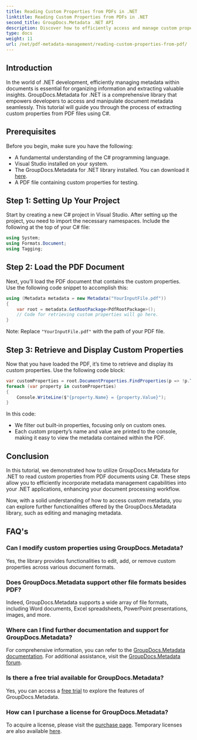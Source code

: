 ```yaml
---
title: Reading Custom Properties from PDFs in .NET
linktitle: Reading Custom Properties from PDFs in .NET
second_title: GroupDocs.Metadata .NET API
description: Discover how to efficiently access and manage custom properties from PDF documents using GroupDocs.Metadata for .NET. This comprehensive tutorial provides step-by-step guide.
type: docs
weight: 11
url: /net/pdf-metadata-management/reading-custom-properties-from-pdf/
---
```

## Introduction

In the world of .NET development, efficiently managing metadata within documents is essential for organizing information and extracting valuable insights. GroupDocs.Metadata for .NET is a comprehensive library that empowers developers to access and manipulate document metadata seamlessly. This tutorial will guide you through the process of extracting custom properties from PDF files using C#. 

## Prerequisites

Before you begin, make sure you have the following:

- A fundamental understanding of the C# programming language.
- Visual Studio installed on your system.
- The GroupDocs.Metadata for .NET library installed. You can download it [here](https://releases.groupdocs.com/metadata/net/).
- A PDF file containing custom properties for testing.

## Step 1: Setting Up Your Project

Start by creating a new C# project in Visual Studio. After setting up the project, you need to import the necessary namespaces. Include the following at the top of your C# file:

```csharp
using System;
using Formats.Document;
using Tagging;
```

## Step 2: Load the PDF Document

Next, you’ll load the PDF document that contains the custom properties. Use the following code snippet to accomplish this:

```csharp
using (Metadata metadata = new Metadata("YourInputFile.pdf"))
{
    var root = metadata.GetRootPackage<PdfRootPackage>();
    // Code for retrieving custom properties will go here.
}
```

Note: Replace `"YourInputFile.pdf"` with the path of your PDF file.

## Step 3: Retrieve and Display Custom Properties

Now that you have loaded the PDF, it’s time to retrieve and display its custom properties. Use the following code block:

```csharp
var customProperties = root.DocumentProperties.FindProperties(p => !p.Tags.Contains(Tags.Document.BuiltIn));
foreach (var property in customProperties)
{
    Console.WriteLine($"{property.Name} = {property.Value}");
}
```

In this code:
- We filter out built-in properties, focusing only on custom ones.
- Each custom property’s name and value are printed to the console, making it easy to view the metadata contained within the PDF.

## Conclusion

In this tutorial, we demonstrated how to utilize GroupDocs.Metadata for .NET to read custom properties from PDF documents using C#. These steps allow you to efficiently incorporate metadata management capabilities into your .NET applications, enhancing your document processing workflow. 

Now, with a solid understanding of how to access custom metadata, you can explore further functionalities offered by the GroupDocs.Metadata library, such as editing and managing metadata.

## FAQ's

### Can I modify custom properties using GroupDocs.Metadata?
Yes, the library provides functionalities to edit, add, or remove custom properties across various document formats.

### Does GroupDocs.Metadata support other file formats besides PDF?
Indeed, GroupDocs.Metadata supports a wide array of file formats, including Word documents, Excel spreadsheets, PowerPoint presentations, images, and more.

### Where can I find further documentation and support for GroupDocs.Metadata?
For comprehensive information, you can refer to the [GroupDocs.Metadata documentation](https://reference.groupdocs.com/metadata/net/). For additional assistance, visit the [GroupDocs.Metadata forum](https://forum.groupdocs.com/c/metadata/14).

### Is there a free trial available for GroupDocs.Metadata?
Yes, you can access a [free trial](https://releases.groupdocs.com/) to explore the features of GroupDocs.Metadata.

### How can I purchase a license for GroupDocs.Metadata?
To acquire a license, please visit the [purchase page](https://purchase.groupdocs.com/buy). Temporary licenses are also available [here](https://purchase.groupdocs.com/temporary-license/).
